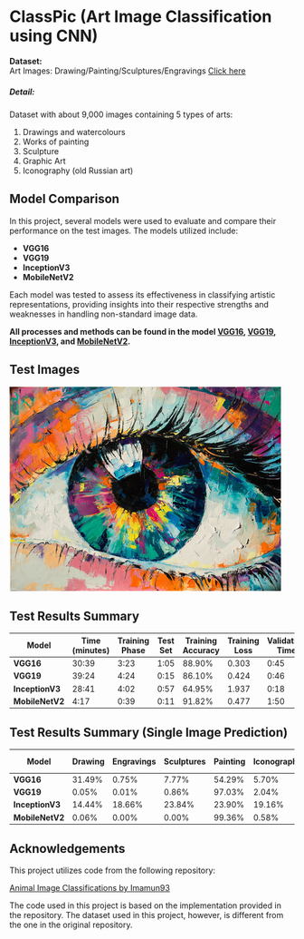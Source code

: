 # **ClassPic (Art Image Classification using CNN)**

**Dataset:**  
Art Images: Drawing/Painting/Sculptures/Engravings [Click here](https://www.kaggle.com/datasets/thedownhill/art-images-drawings-painting-sculpture-engraving) 

##### Detail:  
Dataset with about 9,000 images containing 5 types of arts:
1. Drawings and watercolours
2. Works of painting
3. Sculpture
4. Graphic Art
5. Iconography (old Russian art)

## Model Comparison

In this project, several models were used to evaluate and compare their performance on the test images. The models utilized include:

- **VGG16**
- **VGG19**
- **InceptionV3**
- **MobileNetV2**

Each model was tested to assess its effectiveness in classifying artistic representations, providing insights into their respective strengths and weaknesses in handling non-standard image data.

**All processes and methods can be found in the model [VGG16](https://github.com/NannapatVis/art_classifications/blob/main/Train_IMGVGG16.ipynb), [VGG19](https://github.com/NannapatVis/art_classifications/blob/main/Train_IMGVGG19.ipynb), [InceptionV3](https://github.com/NannapatVis/art_classifications/blob/main/InceptionV3-3.ipynb), and [MobileNetV2](https://github.com/NannapatVis/art_classifications/blob/main/Train_IMGMobileNetV2.ipynb).**

## Test Images

![Test Image](./testPic.jpg)

## Test Results Summary

| Model          | Time (minutes) | Training Phase | Test Set        | Training Accuracy | Training Loss | Validation Time | Validation Accuracy | Validation Loss |
|----------------|----------------|----------------|------------------|-------------------|---------------|------------------|--------------------|------------------|
| **VGG16**      | 30:39          | 3:23           | 1:05             | 88.90%            | 0.303         | 0:45             | 96.60%             | 0.122            |
| **VGG19**      | 39:24          | 4:24           | 0:15             | 86.10%            | 0.424         | 0:46             | 94.72%             | 0.178            |
| **InceptionV3**| 28:41          | 4:02           | 0:57             | 64.95%            | 1.937         | 0:18             | 14.02%             | 4.183            |
| **MobileNetV2**| 4:17           | 0:39           | 0:11             | 91.82%            | 0.477         | 1:50             | 98.87%             | 0.039            |

## Test Results Summary (Single Image Prediction)

| Model          | Drawing | Engravings | Sculptures | Painting | Iconography | Predicted Class |
|----------------|---------|------------|------------|----------|-------------|------------------|
| **VGG16**      | 31.49%  | 0.75%      | 7.77%      | 54.29%   | 5.70%       | painting          |
| **VGG19**      | 0.05%   | 0.01%      | 0.86%      | 97.03%   | 2.04%       | painting          |
| **InceptionV3**| 14.44%  | 18.66%     | 23.84%     | 23.90%   | 19.16%      | painting          |
| **MobileNetV2**| 0.06%   | 0.00%      | 0.00%      | 99.36%   | 0.58%       | painting          |


## Acknowledgements

This project utilizes code from the following repository:

[Animal Image Classifications by Imamun93](https://github.com/imamun93/animal-image-classifications/tree/master)

The code used in this project is based on the implementation provided in the repository. The dataset used in this project, however, is different from the one in the original repository.
